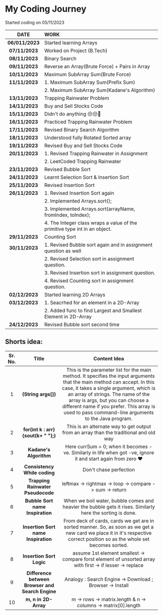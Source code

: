 # My Coding Journey

Started coding on 05/11/2023

|    **DATE**     | **WORK**                                                                   |
| :-------------: | :------------------------------------------------------------------------- |
| **06/011/2023** | Started learning Arrays                                                    |
| **07/11/2023**  | Worked on Project (B.Tech)                                                 |
| **08/11/2023**  | Binary Search                                                              |
| **09/11/2023**  | Reverse an Array(Brute Force) + Pairs in Array                             |
| **10/11/2023**  | Maximum SubArray Sum(Brute Force)                                          |
| **11/11/2023**  | 1. Maximum SubArray Sum(Prefix Sum)                                        |
|                 | 2. Maximum SubArray Sum(Kadane's Algorithm)                                |
| **13/11/2023**  | Trapping Rainwater Problem                                                 |
| **14/11/2023**  | Buy and Sell Stocks Code                                                   |
| **15/11/2023**  | Didn't do anything 😔😔🤧                                                  |
| **16/11/2023**  | Practiced Trapping Rainwater Problem                                       |
| **17/11/2023**  | Revised Binary Search Algorithm                                            |
| **18/11/2023**  | Understood fully Rotated Sorted array                                      |
| **19/11/2023**  | Revised Buy and Sell Stocks Code                                           |
| **20/11/2023**  | 1. Revised Trapping Rainwater in Assignment                                |
|                 | 2. LeetCoded Trapping Rainwater                                            |
| **23/11/2023**  | Revised Bubble Sort                                                        |
| **24/11/2023**  | Learnt Selection Sort & Insertion Sort                                     |
| **25/11/2023**  | Revised Insertion Sort                                                     |
| **26/11/2023**  | 1. Revised Insertion Sort again                                            |
|                 | 2. Implemented Arrays.sort();                                              |
|                 | 3. Implemented Arrays.sort(arrayName, fromIndex, toIndex);                 |
|                 | 4. The Integer class wraps a value of the primitive type int in an object. |
| **29/11/2023**  | Counting Sort                                                              |
| **30/11/2023**  | 1. Revised Bubble sort again and in assignment question as well            |
|                 | 2. Revised Selection sort in assignment question.                          |
|                 | 3. Revised Insertion sort in assignment question.                          |
|                 | 4. Revised Counting sort in assignment question.                           |
| **02/12/2023**  | Started learning 2D Arrays                                                 |
| **03/12/2023**  | 1. Seacrhed for an element in a 2D-Array                                   |
|                 | 2. Added func to find Largest and Smallest Element in 2D-Array             |
| **24/12/2023**  | Revised Bubble sort second time                                            |

## Shorts idea:

| Sr. No. |                      Title                       |                                                                                                                                                                    Content Idea                                                                                                                                                                    |
| :-----: | :----------------------------------------------: | :------------------------------------------------------------------------------------------------------------------------------------------------------------------------------------------------------------------------------------------------------------------------------------------------------------------------------------------------: |
|    1    |               **(String args[])**                | This is the parameter list for the main method. It specifies the input arguments that the main method can accept. In this case, it takes a single argument, which is an array of strings. The name of the array is args, but you can choose a different name if you prefer. This array is used to pass command-line arguments to the Java program. |
|    2    |       **for(int k : arr){sout(k+ " ");}**        |                                                                                                                               This is an alternate way to get output from an array than the traditional and old way                                                                                                                                |
|    3    |              **Kadane's Algorithm**              |                                                                                                                   Here currSum = 0; when it becomes -ve. Similarly in life when got -ve, ignore it and start again from zero ❤️                                                                                                                    |
|    4    |           **Consistency While coding**           |                                                                                                                                                               Don't chase perfection                                                                                                                                                               |
|    5    |        **Trapping Rainwater Pseudocode**         |                                                                                                                                              leftmax -> rightmax -> loop -> compare -> sum -> return                                                                                                                                               |
|    6    |         **Bubble Sort name Inspiration**         |                                                                                                                     When we boil water, bubble comes and heavier the bubble gets it rises. Similarly here the sorting is done.                                                                                                                     |
|    7    |       **Insertion Sort name Inspiration**        |                                                                                    From deck of cards, cards we get are in sorted manner. So, as soon as we get a new card we place it in it's respective correct position so as the whole set becomes sorted.                                                                                     |
|    8    |             **Insertion Sort Logic**             |                                                                                                                     assume 1st element smallest -> compare forst element of unsorted array with first -> if lesser -> replace                                                                                                                      |
|    9    | **Difference between Browser and Search Engine** |                                                                                                                                              Analogy : Search Engine -> Download ; Browser -> Install                                                                                                                                              |
|   10    |               **m, n in 2D-Array**               |                                                                                                                                           m -> rows -> matrix.length & n -> columns -> matrix[0].length                                                                                                                                            |
